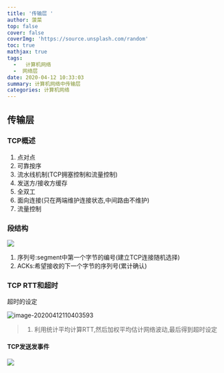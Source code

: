 ```yaml
---
title: '传输层 '
author: 菠菜
top: false
cover: false
coverImg: 'https://source.unsplash.com/random'
toc: true
mathjax: true
tags:
  -   计算机网络
  -  网络层
date: 2020-04-12 10:33:03
summary: 计算机网络中传输层
categories: 计算机网络
---
```


## 传输层

### TCP概述

1. 点对点
2. 可靠按序
3. 流水线机制(TCP拥塞控制和流量控制)
4. 发送方/接收方缓存
5. 全双工
6. 面向连接(只在两端维护连接状态,中间路由不维护)
7. 流量控制

### 段结构 

![](https://gitee.com/Laicize/images/raw/master/img/20200412105142.png)

1. 序列号:segment中第一个字节的编号(建立TCP连接随机选择)
2. ACKs:希望接收的下一个字节的序列号(累计确认)

### TCP RTT和超时

超时的设定

![image-20200412110403593](/home/wang/.config/Typora/typora-user-images/image-20200412110403593.png)

> 1. 利用统计平均计算RTT,然后加权平均估计网络波动,最后得到超时设定

#### TCP发送发事件

![](https://gitee.com/Laicize/images/raw/master/img/20200412110818.png)

